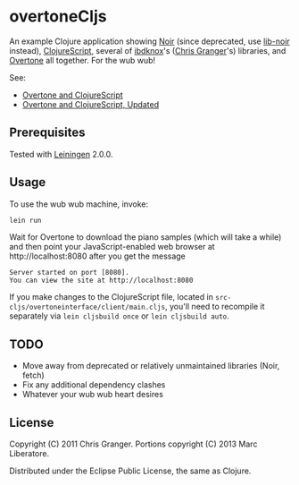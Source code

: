# overtoneCljs

An example Clojure application showing [Noir] (since deprecated, use [lib-noir] instead), [ClojureScript], several of [ibdknox]'s ([Chris Granger]'s) libraries, and [Overtone] all together. For the wub wub!

See: 
- [Overtone and ClojureScript]
- [Overtone and ClojureScript, Updated]

[Noir]:https://github.com/noir-clojure/noir
[lib-noir]:https://github.com/noir-clojure/noir-cljs
[ClojureScript]:https://github.com/clojure/clojurescript
[ibdknox]:https://github.com/ibdknox
[Chris Granger]:http://www.chris-granger.com/
[Overtone]:http://overtone.github.com/
[Overtone and ClojureScript]:http://www.chris-granger.com/2012/02/20/overtone-and-clojurescript
[Overtone and ClojureScript, Updated]:http://people.cs.umass.edu/~liberato/blog/2013/02/01/overtone-and-clojurescript-updated/

## Prerequisites

Tested with [Leiningen] 2.0.0.

[Leiningen]:https://github.com/technomancy/leiningen

## Usage

To use the wub wub machine, invoke:

```bash
lein run
```

Wait for Overtone to download the piano samples (which will take a while) and then point your JavaScript-enabled web browser at http://localhost:8080 after you get the message

    Server started on port [8080].
    You can view the site at http://localhost:8080

If you make changes to the ClojureScript file, located in `src-cljs/overtoneinterface/client/main.cljs`, you'll need to recompile it separately via `lein cljsbuild once` or `lein cljsbuild auto`. 

## TODO

- Move away from deprecated or relatively unmaintained libraries (Noir, fetch)
- Fix any additional dependency clashes
- Whatever your wub wub heart desires

## License

Copyright (C) 2011 Chris Granger.
Portions copyright (C) 2013 Marc Liberatore.

Distributed under the Eclipse Public License, the same as Clojure.


